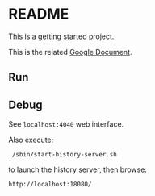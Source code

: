 # README

This is a getting started project.

This is the related [Google Document](https://docs.google.com/document/d/1WabuGFxK-q99DzRwHCFCcCJoot6VrFjJtFZ3CVG7j-U/edit).

## Run

## Debug

See `localhost:4040` web interface.

Also execute: 

```
./sbin/start-history-server.sh
```
to launch the history server, then browse: 

```
http://localhost:18080/
```

